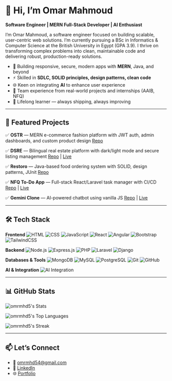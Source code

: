 # 👋 Hi, I’m Omar Mahmoud

**Software Engineer | MERN Full-Stack Developer | AI Enthusiast**

I’m Omar Mahmoud, a software engineer focused on building scalable, user-centric web solutions. I’m currently pursuing a BSc in Informatics & Computer Science at the British University in Egypt (GPA 3.9). I thrive on transforming complex problems into clean, maintainable code and delivering robust, production-ready solutions.

* 🔭 Building responsive, secure, modern apps with **MERN**, Java, and beyond
* ⚡ Skilled in **SDLC, SOLID principles, design patterns, clean code**
* 🌐 Keen on integrating **AI** to enhance user experience
* 🧩 Team experience from real-world projects and internships (AAIB, NFQ)
* 🚀 Lifelong learner — always shipping, always improving

---

## 🚀 Featured Projects

✅ **OSTR** — MERN e-commerce fashion platform with JWT auth, admin dashboards, and custom product design
[Repo](https://github.com/omrmhd5/OSTR)

✅ **DSRE** — Bilingual real estate platform with dark/light mode and secure listing management
[Repo](https://github.com/omrmhd5/DSRE) | [Live](https://dsre.vercel.app/)

✅ **Restoro** — Java-based food ordering system with SOLID, design patterns, JUnit
[Repo](https://github.com/omrmhd5/RESTORO)

✅ **NFQ To-Do App** — Full-stack React/Laravel task manager with CI/CD
[Repo](https://github.com/omrmhd5/internship-todo-app) | [Live](https://omar--omar-todo-application.netlify.app/)

✅ **Gemini Clone** — AI-powered chatbot using vanilla JS
[Repo](https://github.com/omrmhd5/Gemini-Clone) | [Live](https://omrmhd5.github.io/Gemini-Clone/)

---

## 🛠️ Tech Stack

**Frontend**
![HTML](https://img.shields.io/badge/-HTML5-E34F26?logo=html5\&logoColor=white\&style=flat)
![CSS](https://img.shields.io/badge/-CSS3-1572B6?logo=css3\&logoColor=white\&style=flat)
![JavaScript](https://img.shields.io/badge/-JavaScript-F7DF1E?logo=javascript\&logoColor=black\&style=flat)
![React](https://img.shields.io/badge/-React-61DAFB?logo=react\&logoColor=black\&style=flat)
![Angular](https://img.shields.io/badge/-Angular-DD0031?logo=angular\&logoColor=white\&style=flat)
![Bootstrap](https://img.shields.io/badge/-Bootstrap-563D7C?logo=bootstrap\&logoColor=white\&style=flat)
![TailwindCSS](https://img.shields.io/badge/-TailwindCSS-38B2AC?logo=tailwindcss\&logoColor=white\&style=flat)

**Backend**
![Node.js](https://img.shields.io/badge/-Node.js-339933?logo=node.js\&logoColor=white\&style=flat)
![Express.js](https://img.shields.io/badge/-Express-000000?logo=express\&logoColor=white\&style=flat)
![PHP](https://img.shields.io/badge/-PHP-777BB4?logo=php\&logoColor=white\&style=flat)
![Laravel](https://img.shields.io/badge/-Laravel-FF2D20?logo=laravel\&logoColor=white\&style=flat)
![Django](https://img.shields.io/badge/-Django-092E20?logo=django\&logoColor=white\&style=flat)

**Databases & Tools**
![MongoDB](https://img.shields.io/badge/-MongoDB-47A248?logo=mongodb\&logoColor=white\&style=flat)
![MySQL](https://img.shields.io/badge/-MySQL-4479A1?logo=mysql\&logoColor=white\&style=flat)
![PostgreSQL](https://img.shields.io/badge/-PostgreSQL-336791?logo=postgresql\&logoColor=white\&style=flat)
![Git](https://img.shields.io/badge/-Git-F05032?logo=git\&logoColor=white\&style=flat)
![GitHub](https://img.shields.io/badge/-GitHub-181717?logo=github\&logoColor=white\&style=flat)

**AI & Integration**
![AI Integration](https://img.shields.io/badge/-AI%20Integration-blueviolet?style=flat)

---

## 📊 GitHub Stats

![omrmhd5's Stats](https://github-readme-stats.vercel.app/api?username=omrmhd5&theme=dark&show_icons=true&hide_border=false&count_private=true)

![omrmhd5's Top Languages](https://github-readme-stats.vercel.app/api/top-langs/?username=omrmhd5&theme=dark&show_icons=true&hide_border=false&layout=compact)

![omrmhd5's Streak](https://github-readme-streak-stats.herokuapp.com/?user=omrmhd5&theme=dark&hide_border=false)

---



## 📫 Let’s Connect

* 📧 [omrmhd54@gmail.com](mailto:omrmhd54@gmail.com)
* 🔗 [LinkedIn](https://www.linkedin.com/in/omrmhd5/)
* 🌐 [Portfolio](https://omrmhd5.github.io/Portfolio/)
